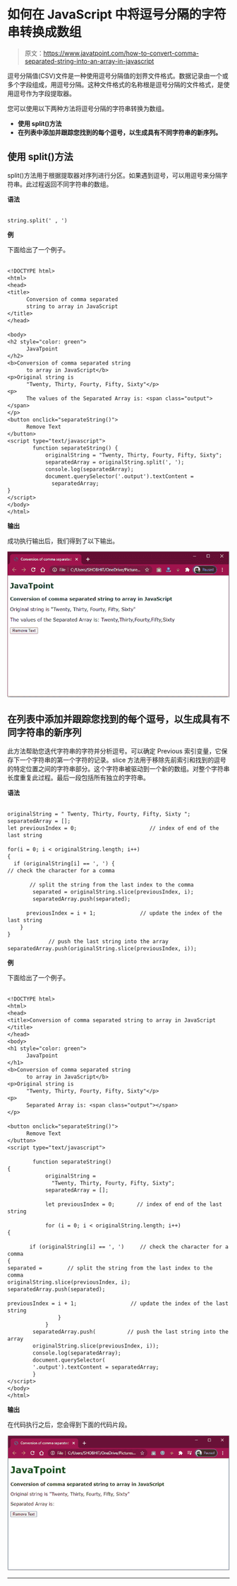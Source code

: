 # 如何在 JavaScript 中将逗号分隔的字符串转换成数组

> 原文：<https://www.javatpoint.com/how-to-convert-comma-separated-string-into-an-array-in-javascript>

逗号分隔值(CSV)文件是一种使用逗号分隔值的划界文件格式。数据记录由一个或多个字段组成，用逗号分隔。这种文件格式的名称根是逗号分隔的文件格式，是使用逗号作为字段提取器。

您可以使用以下两种方法将逗号分隔的字符串转换为数组。

*   **使用 split()方法**
*   **在列表中添加并跟踪您找到的每个逗号，以生成具有不同字符串的新序列。**

## 使用 split()方法

split()方法用于根据提取器对序列进行分区。如果遇到逗号，可以用逗号来分隔字符串。此过程返回不同字符串的数组。

**语法**

```

string.split(' , ')

```

**例**

下面给出了一个例子。

```

<!DOCTYPE html> 
<html>   
<head> 
<title> 
      Conversion of comma separated  
      string to array in JavaScript 
</title> 
</head> 

<body> 
<h2 style="color: green"> 
      JavaTpoint
</h2> 
<b>Conversion of comma separated string  
      to array in JavaScript</b> 
<p>Original string is 
      "Twenty, Thirty, Fourty, Fifty, Sixty"</p> 
<p> 
      The values of the Separated Array is: <span class="output"></span> 
</p>   
<button onclick="separateString()"> 
      Remove Text 
</button> 
<script type="text/javascript"> 
        function separateString() { 
            originalString = "Twenty, Thirty, Fourty, Fifty, Sixty"; 
            separatedArray = originalString.split(', ');   
            console.log(separatedArray); 
            document.querySelector('.output').textContent =  
              separatedArray; 
} 
</script> 
</body> 
</html>

```

**输出**

成功执行输出后，我们得到了以下输出。

![How to Convert Comma Separated String into an Array in JavaScript](img/94fa336a550f75426a6b9c8303c8541a.png)

## 在列表中添加并跟踪您找到的每个逗号，以生成具有不同字符串的新序列

此方法帮助您迭代字符串的字符并分析逗号。可以确定 Previous 索引变量，它保存下一个字符串的第一个字符的记录。slice 方法用于移除先前索引和找到的逗号的特定位置之间的字符串部分。这个字符串被驱动到一个新的数组。对整个字符串长度重复此过程。最后一段包括所有独立的字符串。

**语法**

```

originalString = " Twenty, Thirty, Fourty, Fifty, Sixty "; 
separatedArray = []; 
let previousIndex = 0;                       // index of end of the last string 

for(i = 0; i < originalString.length; i++) 
{ 
  if (originalString[i] == ', ') {                                      // check the character for a comma  

       // split the string from the last index to the comma 
        separated = originalString.slice(previousIndex, i); 
        separatedArray.push(separated); 

      previousIndex = i + 1;              // update the index of the last string 
    } 
} 
             // push the last string into the array 
separatedArray.push(originalString.slice(previousIndex, i));  

```

**例**

下面给出了一个例子。

```

<!DOCTYPE html> 
<html>
<head> 
<title>Conversion of comma separated string to array in JavaScript 
</title> 
</head>   
<body> 
<h1 style="color: green"> 
      JavaTpoint	 
</h1> 
<b>Conversion of comma separated string 
      to array in JavaScript</b> 
<p>Original string is 
      "Twenty, Thirty, Fourty, Fifty, Sixty"</p> 
<p> 
      Separated Array is: <span class="output"></span> 
</p> 

<button onclick="separateString()"> 
      Remove Text 
</button> 
<script type="text/javascript"> 

        function separateString() 
{             
            originalString = 
              "Twenty, Thirty, Fourty, Fifty, Sixty"; 
            separatedArray = []; 

            let previousIndex = 0;       // index of end of the last string

            for (i = 0; i < originalString.length; i++) 
{ 

       if (originalString[i] == ', ')     // check the character for a comma 
{                          
separated =        // split the string from the last index to the comma  
originalString.slice(previousIndex, i); 
separatedArray.push(separated); 

previousIndex = i + 1;                 // update the index of the last string   
                } 
            }
        separatedArray.push(          // push the last string into the array 
        originalString.slice(previousIndex, i));   
        console.log(separatedArray); 
        document.querySelector( 
        '.output').textContent = separatedArray; 
        } 
</script> 
</body> 
</html>

```

**输出**

在代码执行之后，您会得到下面的代码片段。

![How to Convert Comma Separated String into an Array in JavaScript](img/3764d41c560bcd5a0b1d56cf358b2479.png)

* * *